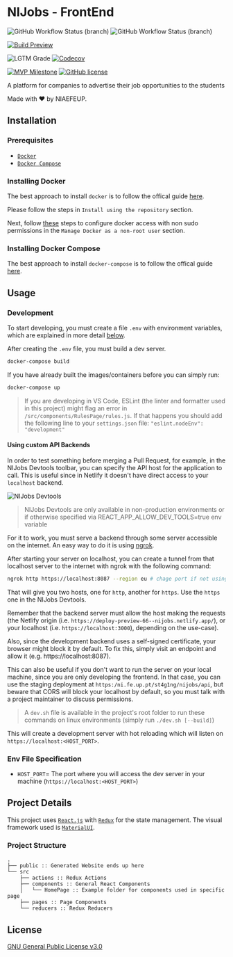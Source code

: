 # NIJobs - FrontEnd


![GitHub Workflow Status (branch)](https://img.shields.io/github/workflow/status/NIAEFEUP/nijobs-fe/CI/master?label=BUILD%20-%20Master&style=for-the-badge)
![GitHub Workflow Status (branch)](https://img.shields.io/github/workflow/status/NIAEFEUP/nijobs-fe/CI/develop?label=BUILD%20-%20Develop&style=for-the-badge)

[![Build Preview](https://img.shields.io/badge/Build%20Preview-Develop-brightgreen.svg?style=for-the-badge)](https://develop--nijobs.netlify.com/)

![LGTM Grade](https://img.shields.io/lgtm/grade/javascript/g/NIAEFEUP/nijobs-fe.svg?style=for-the-badge)
[![Codecov](https://img.shields.io/codecov/c/gh/NIAEFEUP/nijobs-fe?style=for-the-badge&token=HZ9RUO0UWR)](https://app.codecov.io/gh/NIAEFEUP/nijobs-fe)

[![MVP Milestone](https://img.shields.io/github/milestones/progress-percent/NIAEFEUP/nijobs-fe/2?style=for-the-badge)](https://github.com/NIAEFEUP/nijobs-fe/milestone/2)
[![GitHub license](https://img.shields.io/github/license/NIAEFEUP/nijobs-fe.svg?style=for-the-badge)](https://github.com/NIAEFEUP/nijobs-fe/blob/master/LICENSE)

A platform for companies to advertise their job opportunities to the students

Made with ❤️ by NIAEFEUP.

## Installation

### Prerequisites

- [`Docker`](https://www.docker.com)
- [`Docker Compose`](https://www.docker.com)

### Installing Docker

The best approach to install `docker` is to follow the offical guide [here](https://docs.docker.com/install/linux/docker-ce/ubuntu/#install-using-the-repository). 

Please follow the steps in `Install using the repository` section.

Next, follow [these](https://docs.docker.com/install/linux/linux-postinstall/) steps to configure docker access with non sudo permissions in the `Manage Docker as a non-root user` section.

### Installing Docker Compose

The best approach to install `docker-compose` is to follow the offical guide [here](https://docs.docker.com/compose/install/#install-compose). 

## Usage

### Development
To start developing, you must create a file `.env` with environment variables, which are explained in more detail [below](#env-file-specification).

After creating the `.env` file, you must build a dev server. 

```bash
docker-compose build
```
If you have already built the images/containers before you can simply run:
```bash
docker-compose up
```
> If you are developing in VS Code, ESLint (the linter and formatter used in this project) might flag an error in `/src/components/RulesPage/rules.js`. If that happens you should add the following line to your `settings.json` file: `"eslint.nodeEnv": "development"`

#### Using custom API Backends

In order to test something before merging a Pull Request, for example, in the NIJobs Devtools toolbar, you can specify the API host for the application to call. This is useful since in Netlify it doesn't have direct access to your `localhost` backend.

![NIJobs Devtools](https://user-images.githubusercontent.com/28157246/105634004-bb251c00-5e53-11eb-881c-becf1801c855.png)

> NIJobs Devtools are only available in non-production environments or if otherwise specified via REACT_APP_ALLOW_DEV_TOOLS=true env variable

For it to work, you must serve a backend through some server accessible on the internet. An easy way to do it is using [ngrok](https://ngrok.com/).

After starting your server on localhost, you can create a tunnel from that localhost server to the internet with ngrok with the following command:

```bash
ngrok http https://localhost:8087 --region eu # chage port if not using default 8087
```

That will give you two hosts, one for `http`, another for `https`. Use the `https` one in the NIJobs Devtools.

Remember that the backend server must allow the host making the requests (the Netlify origin (i.e. `https://deploy-preview-66--nijobs.netlify.app/`), or your localhost (i.e. `https://localhost:3000`), depending on the use-case).

Also, since the development backend uses a self-signed certificate, your browser might block it by default. To fix this, simply visit an endpoint and allow it (e.g. https://localhost:8087).

This can also be useful if you don't want to run the server on your local machine, since you are only developing the frontend. In that case, you can use the staging deployment at `https:/ni.fe.up.pt/st4g1ng/nijobs/api`, but beware that CORS will block your localhost by default, so you must talk with a project maintainer to discuss permissions.

> A `dev.sh` file is available in the project's root folder to run these commands on linux environments (simply run `./dev.sh [--build]`)

This will create a development server with hot reloading which will listen on `https://localhost:<HOST_PORT>`.

### Env File Specification

- `HOST_PORT`= The port where you will access the dev server in your machine (`https://localhost:<HOST_PORT>`)

## Project Details

This project uses [`React.js`](https://reactjs.org/) with [`Redux`](https://redux.js.org/) for the state management. The visual framework used is [`MaterialUI`](https://material-ui.com/).

### Project Structure

```
.
├── public :: Generated Website ends up here
└── src
    ├── actions :: Redux Actions
    ├── components :: General React Components
    │   └── HomePage :: Example folder for components used in specific page
    ├── pages :: Page Components
    └── reducers :: Redux Reducers

```


## License
[GNU General Public License v3.0](https://choosealicense.com/licenses/gpl-3.0/)
